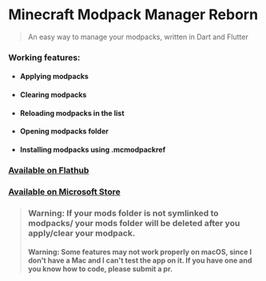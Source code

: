 # Minecraft Modpack Manager Reborn
> An easy way to manage your modpacks, written in Dart and Flutter
### Working features:
* #### Applying modpacks
* #### Clearing modpacks
* #### Reloading modpacks in the list
* #### Opening modpacks folder
* #### Installing modpacks using .mcmodpackref



### [Available on Flathub](https://flathub.org/apps/details/dev.mrquantumoff.mcmodpackmanager)
### [Available on Microsoft Store](ms-windows-store://pdp/?productid=9NLT70M0TVD0)

> ### Warning: If your mods folder is not symlinked to modpacks/<anything> your mods folder will be deleted after you apply/clear your modpack.
> #### Warning: Some features may not work properly on macOS, since I don't have a Mac and I can't test the app on it. If you have one and you know how to code, please submit a pr.